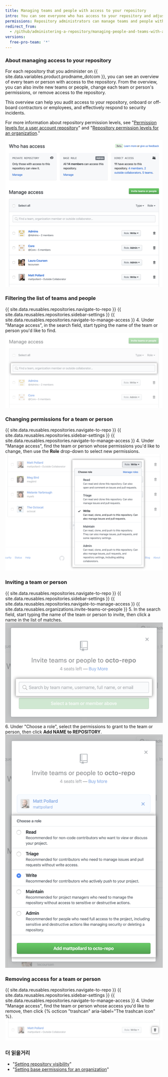 ```yaml
---
title: Managing teams and people with access to your repository
intro: You can see everyone who has access to your repository and adjust permissions.
permissions: Repository administrators can manage teams and people with access to a repository.
redirect_from:
  - /github/administering-a-repository/managing-people-and-teams-with-access-to-your-repository
versions:
  free-pro-team: '*'
---
```


### About managing access to your repository

For each repository that you administer on {{ site.data.variables.product.prodname_dotcom }}, you can see an overview of every team or person with access to the repository. From the overview, you can also invite new teams or people, change each team or person's permissions, or remove access to the repository.

This overview can help you audit access to your repository, onboard or off-board contractors or employees, and effectively respond to security incidents.

For more information about repository permission levels, see "[Permission levels for a user account repository](/github/setting-up-and-managing-your-github-user-account/permission-levels-for-a-user-account-repository)" and "[Repository permission levels for an organization](/github/setting-up-and-managing-organizations-and-teams/repository-permission-levels-for-an-organization)."

![Access management overview](/assets/images/help/repository/manage-access-overview.png)

### Filtering the list of teams and people

{{ site.data.reusables.repositories.navigate-to-repo }}
{{ site.data.reusables.repositories.sidebar-settings }}
{{ site.data.reusables.repositories.navigate-to-manage-access }}
4. Under "Manage access", in the search field, start typing the name of the team or person you'd like to find. ![Search field for filtering list of teams or people with access](/assets/images/help/repository/manage-access-filter.png)

### Changing permissions for a team or person

{{ site.data.reusables.repositories.navigate-to-repo }}
{{ site.data.reusables.repositories.sidebar-settings }}
{{ site.data.reusables.repositories.navigate-to-manage-access }}
4. Under "Manage access", find the team or person whose permissions you'd like to change, then use the **Role** drop-down to select new permissions. ![Using the "Role" drop-down to select new permissions for a team or person](/assets/images/help/repository/manage-access-role-drop-down.png)

### Inviting a team or person

{{ site.data.reusables.repositories.navigate-to-repo }}
{{ site.data.reusables.repositories.sidebar-settings }}
{{ site.data.reusables.repositories.navigate-to-manage-access }}
{{ site.data.reusables.organizations.invite-teams-or-people }}
5. In the search field, start typing the name of the team or person to invite, then click a name in the list of matches. ![Search field for typing the name of a team or person to invite to the repository](/assets/images/help/repository/manage-access-invite-search-field.png)
6. Under "Choose a role", select the permissions to grant to the team or person, then click **Add NAME to REPOSITORY**. ![Selecting permissions for the team or person](/assets/images/help/repository/manage-access-invite-choose-role-add.png)

### Removing access for a team or person

{{ site.data.reusables.repositories.navigate-to-repo }}
{{ site.data.reusables.repositories.sidebar-settings }}
{{ site.data.reusables.repositories.navigate-to-manage-access }}
4. Under "Manage access", find the team or person whose access you'd like to remove, then click {% octicon "trashcan" aria-label="The trashcan icon" %}. ![Trashcan icon for removing access](/assets/images/help/repository/manage-access-remove.png)

### 더 읽을거리

- "[Setting repository visibility](/github/administering-a-repository/setting-repository-visibility)"
- "[Setting base permissions for an organization](/github/setting-up-and-managing-organizations-and-teams/setting-base-permissions-for-an-organization)"

